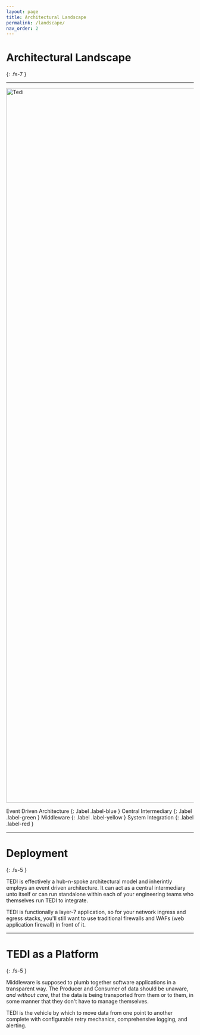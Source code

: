 ```yaml
---
layout: page
title: Architectural Landscape
permalink: /landscape/
nav_order: 2
---
```


# Architectural Landscape
{: .fs-7 }

---

<img src="../../assets/images/adiag.png" alt="Tedi" height="1920" width="1080">


Event Driven Architecture
{: .label .label-blue } 
Central Intermediary
{: .label .label-green }
Middleware
{: .label .label-yellow }
System Integration
{: .label .label-red }

---


# **Deployment**
{: .fs-5 }

TEDI is effectively a hub-n-spoke architectural model and inherintly employs an event driven architecture. It can act as a central intermediary unto itself or
can run standalone within each of your engineering teams who themselves run TEDI to integrate.

TEDI is functionally a layer-7 application, so for your network ingress and egress stacks, you'll still want to use traditional firewalls and WAFs (web application firewall) in front of it.

---

# **TEDI as a Platform**
{: .fs-5 }

Middleware is supposed to plumb together software applications in a transparent way. The Producer and Consumer of data should be unaware, *and without care*, that the data is being transported from them or to them, in some manner that 
they don't have to manage themselves.

TEDI is the vehicle by which to move data from one point to another complete with configurable retry mechanics, comprehensive logging, and alerting.